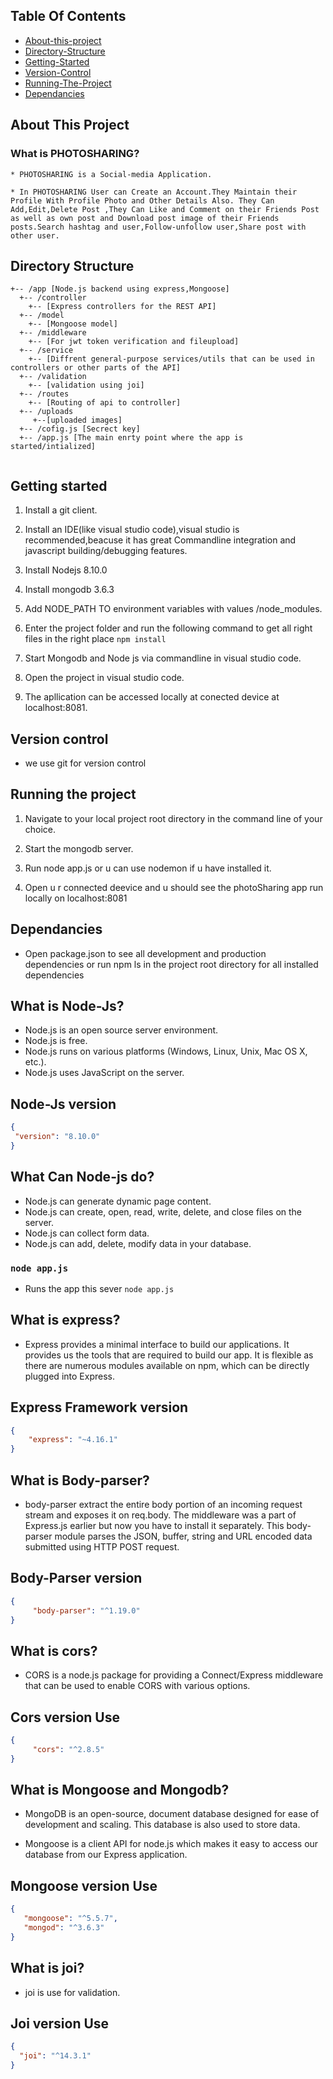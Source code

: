 ## Table Of Contents

- [About-this-project](#About-this-project)
- [Directory-Structure](#Directory-Structure)
- [Getting-Started](#Getting-Started)
- [Version-Control](#Version-Control)
- [Running-The-Project](#Running-The-Project)
- [Dependancies](#Dependancies)

## About This Project

### What is PHOTOSHARING?

    * PHOTOSHARING is a Social-media Application.

    * In PHOTOSHARING User can Create an Account.They Maintain their Profile With Profile Photo and Other Details Also. They Can Add,Edit,Delete Post ,They Can Like and Comment on their Friends Post as well as own post and Download post image of their Friends posts.Search hashtag and user,Follow-unfollow user,Share post with other user.
 

## Directory Structure

```
+-- /app [Node.js backend using express,Mongoose]
  +-- /controller
    +-- [Express controllers for the REST API]
  +-- /model
    +-- [Mongoose model]
  +-- /middleware
    +-- [For jwt token verification and fileupload]
  +-- /service
    +-- [Diffrent general-purpose services/utils that can be used in controllers or other parts of the API]
  +-- /validation
    +-- [validation using joi]
  +-- /routes
    +-- [Routing of api to controller]
  +-- /uploads
     +--[uploaded images]
  +-- /cofig.js [Secrect key]
  +-- /app.js [The main enrty point where the app is started/intialized]


```

## Getting started

  1. Install a git client.

  2. Install an IDE(like visual studio code),visual studio is recommended,beacuse it has        great Commandline integration and javascript building/debugging features.

  3. Install Nodejs 8.10.0 

  4. Install mongodb 3.6.3

  5. Add NODE_PATH TO environment variables with values /node_modules.

  6. Enter the project folder and run the following command to get all right files in the right place
     `npm install`

  7. Start Mongodb and Node js via commandline in visual studio code.

  8. Open the project in visual studio code.

  9. The apllication can be accessed locally at conected device at localhost:8081.

## Version control

* we use git for version control

## Running the project

1. Navigate to your local project root directory in the command line of your choice.

2. Start the mongodb server.

3. Run node app.js or u can use nodemon if u have installed it.

4. Open u r connected deevice and u should see the photoSharing app run locally on localhost:8081

## Dependancies

* Open package.json to see all development and production dependencies or run npm ls in the   project root directory for all installed dependencies


## What is Node-Js?

* Node.js is an open source server environment.
* Node.js is free.
* Node.js runs on various platforms (Windows, Linux, Unix, Mac OS X, etc.).
* Node.js uses JavaScript on the server.

## Node-Js version

```json
{
 "version": "8.10.0"
}
```

## What Can Node-js do?

* Node.js can generate dynamic page content.
* Node.js can create, open, read, write, delete, and close files on the server.
* Node.js can collect form data.
* Node.js can add, delete, modify data in your database.
  
### `node app.js`

* Runs the app this sever `node app.js`


## What is express?

* Express provides a minimal interface to build our applications. It provides us the tools that are required to build our app. It is flexible as there are numerous modules available on npm, which can   be directly plugged into Express.

## Express Framework version

```json
{
    "express": "~4.16.1"
}
```

## What is Body-parser?

* body-parser extract the entire body portion of an incoming request stream and exposes it on req.body. The middleware was a part of Express.js earlier but now you have to install it separately. This body-parser module parses the JSON, buffer, string and URL encoded data submitted using HTTP POST request.

## Body-Parser version

```json
{
     "body-parser": "^1.19.0"
}
```

## What is cors?

* CORS is a node.js package for providing a Connect/Express middleware that can be used to enable CORS with various options.

## Cors version Use

```json
{
     "cors": "^2.8.5"
}
```

## What is Mongoose and Mongodb?

* MongoDB is an open-source, document database designed for ease of development and scaling. This database is also used to store data.

* Mongoose is a client API for node.js which makes it easy to access our database from our Express application.

## Mongoose version Use

```json
{
   "mongoose": "^5.5.7",
   "mongod": "^3.6.3"
}
```

## What is joi?

* joi is use for validation.

## Joi version Use

```json
{
  "joi": "^14.3.1"
}
```